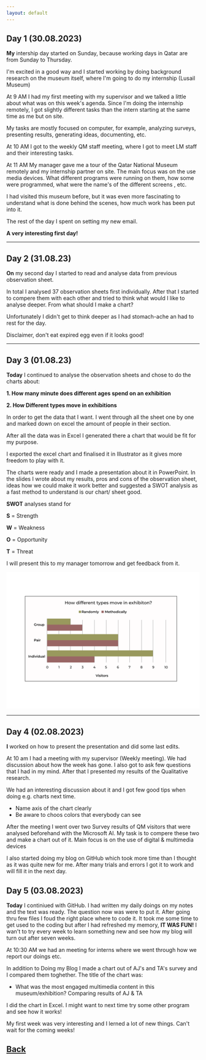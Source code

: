 ```yaml
---
layout: default
---
```


## Day 1 (30.08.2023)

<b>My</b> intership day started on Sunday, because working days in Qatar are from Sunday to Thursday.

I'm excited in a good way and I started working by doing background research on the museum itself, where I'm going to do my internship (Lusail Museum)

At 9 AM I had my first meeting with my supervisor and we talked a little about what was on this week's agenda. Since I'm doing the internship remotely, I got slightly different tasks than the intern starting at the same time as me but on site.

My tasks are mostly focused on computer, for example, analyzing surveys, presenting results, generating ideas, documenting, etc.

At 10 AM I got to the weekly QM staff meeting, where I got to meet LM staff and their interesting tasks.

At 11 AM My manager gave me a tour of the Qatar National Museum remotely and my internship partner on site. The main focus was on the use media devices. What different programs were running on them, how some were programmed, what were the name's of the different screens , etc.

I had visited this museum before, but it was even more fascinating to understand what is done behind the scenes, how much work has been put into it.

The rest of the day I spent on setting my new email.

<b>A very interesting first day!</b>

***

## Day 2 (31.08.23)

<b>On</b>  my second day I started to read and analyse data from previous observation sheet.

In total I analysed 37 observation sheets first individually. After that I started to compere them with each other and tried to think what would I like to analyse deeper. From what should I  make a chart?

Unfortunately I didn't get to think deeper as I had stomach-ache an had to rest for the day.

Disclaimer, don't eat expired egg even if it looks good!

***

## Day 3 (01.08.23)

<b>Today</b> I continued to analyse the observation sheets and chose to do the charts about:

<b>1. How many minute does different ages spend on an exhibition</b>

<b>2. How Different types move in exhibitions</b>

In order to get the data that I want. I went through all the sheet one by one and marked down on excel the amount of people in their section.

After all the data was in Excel I generated there a chart that would be fit for my purpose.

I exported the excel chart and finalised it in Illustrator as it gives more freedom to play with it.

The charts were ready and  I made a presentation about it in PowerPoint.  In the slides I wrote about my results, pros and cons of the observation sheet,  ideas how we could make it work better and suggested a SWOT analysis as a fast method to understand is our chart/ sheet good.

<b>SWOT</b>  analyses stand for

<b>S</b>  = Strength

<b>W</b>  = Weakness

<b>O</b>  = Opportunity

<b>T</b>  = Threat

I will present this to my manager tomorrow and get feedback from it.

<img src="assets/QM-survey-RM.PNG">


***

## Day 4 (02.08.2023)

<b>I</b>  worked on how to present the presentation and did some last edits.

At 10 am I had a meeting with my supervisor (Weekly meeting). We had discussion about how the week has gone. I also got to ask few questions that I had in my mind. After that I presented my results of the Qualitative research.

We had an interesting discussion about it and I got few good tips when doing e.g. charts next time.

* Name axis of the chart clearly
* Be aware to choos colors that everybody can see

After the meeting I went over two Survey results of QM visitors that were analysed beforehand with the Microsoft AI. My task is to compere these two and make a chart out of it. Main focus is on the use of digital & multimedia devices

I also started doing my blog on GitHub which took more time than I thought as it was quite new for me. After many trials and errors I got it to work and will fill it in the next day.

## Day 5 (03.08.2023)

<b>Today</b> I continiued with GitHub. I had written my daily doings on my notes and the text was ready. The question now was were to put it. After going thru few files I foud the right place where to code it. It took me some time to get used to the coding but after I had refreshed my memory, <b>IT WAS FUN!</b> I wan't to try every week to learn something new and see how my blog will turn out after seven weeks.

At 10:30 AM we had an meeting for interns where we went through how we report our doings etc.

In addition to Doing my Blog I made a chart out of AJ's and TA's survey and I compared them toghether. The title of the chart was:

* What was the most engaged multimedia content in this museum/exhibition?
Comparing results  of AJ & TA

I did the chart in Excel. I might want to next time try some other program and see how it works!

My first week was very interesting and I lerned a lot of new things. Can't wait for the coming weeks!


## [Back](./)
